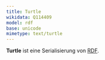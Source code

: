 ```yaml
---
title: Turtle
wikidata: Q114409
model: rdf
base: unicode
mimetype: text/turtle
---
```


**Turtle** ist eine Serialisierung von [RDF](../rdf).
